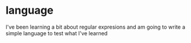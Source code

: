 # language
I've been learning a bit about regular expresions and am going to write a simple language to test what I've learned

